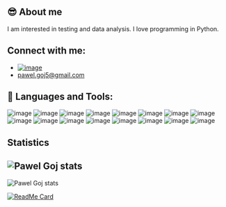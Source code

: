 
## :sunglasses: About me 

I am interested in testing and data analysis. I love programming in Python.

## Connect with me: 
 - [![image](https://img.shields.io/badge/LinkedIn-0077B5?style=for-the-badge&logo=linkedin&logoColor=white)][linkedin]
 - pawel.goj5@gmail.com

## :wrench: Languages and Tools:
![image](https://img.shields.io/badge/Python-14354C?style=for-the-badge&logo=python&logoColor=white)
![image](https://img.shields.io/badge/Selenium-black?style=for-the-badge&logo=selenium)
![image](https://img.shields.io/badge/Behave-white?style=for-the-badge&logo=behave)
![image](https://img.shields.io/badge/Flask-000000?style=for-the-badge&logo=flask&logoColor=white)
![image](https://img.shields.io/badge/Java-red?style=for-the-badge&logo=java)
![image](https://img.shields.io/badge/Cucumber-green?style=for-the-badge&logo=cucumber)
![image](https://img.shields.io/badge/SQLite-blue?style=for-the-badge&logo=sqlite)
![image](https://img.shields.io/badge/Microsoft_SQL_Server-CC2927?style=for-the-badge&logo=microsoft-sql-server&logoColor=white)
![image](https://img.shields.io/badge/MySQL-00000F?style=for-the-badge&logo=mysql&logoColor=white)
![image](https://img.shields.io/badge/Ubuntu-E95420?style=for-the-badge&logo=ubuntu&logoColor=white)
![image](https://img.shields.io/badge/JavaScript-F7DF1E?style=for-the-badge&logo=javascript&logoColor=black)
![image](https://img.shields.io/badge/HTML5-E34F26?style=for-the-badge&logo=html5&logoColor=white)
![image](https://img.shields.io/badge/CSS3-1572B6?style=for-the-badge&logo=css3&logoColor=white)
![image](https://img.shields.io/badge/Markdown-000000?style=for-the-badge&logo=markdown&logoColor=white)
![image](https://img.shields.io/badge/GIT-black?style=for-the-badge&logo=git)
![image](https://img.shields.io/badge/VBA-blue?style=for-the-badge)

## Statistics
 <img align="center" alt="Pawel Goj stats" src="https://github-readme-stats.vercel.app/api/?username=pawelgoj&layout=compact&theme=buefy&hide_border=true" /></a> 
 ---
 <img align="center" alt="Pawel Goj stats" src="https://github-readme-stats.vercel.app/api/top-langs/?username=pawelgoj&layout=compact&theme=buefy&hide_border=true" /></a> 




[![ReadMe Card](https://github-readme-stats.vercel.app/api/pin/?username=pawelgoj&repo=Rusty_Crossword)][Rusty_crossword]

[Rusty_crossword]: https://github.com/pawelgoj/Rusty_Crossword
[linkedin]: https://linkedin.com/in/paweł-goj-1b7300160

